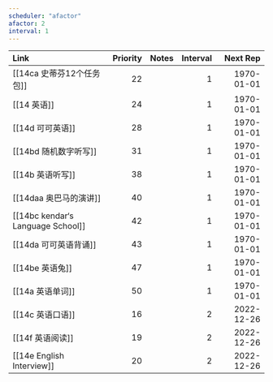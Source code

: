 ```yaml
---
scheduler: "afactor"
afactor: 2
interval: 1
---
```

| Link                              | Priority | Notes | Interval |   Next Rep |
| :-------------------------------- | -------: | :---- | -------: | ---------: |
| [[14ca 史蒂芬12个任务包]]                |       22 |       |        1 | 1970-01-01 |
| [[14 英语]]                         |       24 |       |        1 | 1970-01-01 |
| [[14d 可可英语]]                      |       28 |       |        1 | 1970-01-01 |
| [[14bd 随机数字听写]]                   |       31 |       |        1 | 1970-01-01 |
| [[14b 英语听写]]                      |       38 |       |        1 | 1970-01-01 |
| [[14daa 奥巴马的演讲]]                  |       40 |       |        1 | 1970-01-01 |
| [[14bc kendar‘s Language School]] |       42 |       |        1 | 1970-01-01 |
| [[14da 可可英语背诵]]                   |       43 |       |        1 | 1970-01-01 |
| [[14be 英语兔]]                      |       47 |       |        1 | 1970-01-01 |
| [[14a 英语单词]]                      |       50 |       |        1 | 1970-01-01 |
| [[14c 英语口语]]                      |       16 |       |        2 | 2022-12-26 |
| [[14f 英语阅读]]                      |       19 |       |        2 | 2022-12-26 |
| [[14e English Interview]]         |       20 |       |        2 | 2022-12-26 |